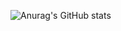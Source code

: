 ![Anurag's GitHub stats](https://github-readme-stats.vercel.app/api?username=Nationalcat&count_private=true)
